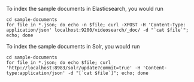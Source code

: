 To index the sample documents in Elasticsearch, you would run

    cd sample-documents
    for file in *.json; do echo -n $file; curl -XPOST -H 'Content-Type: application/json' localhost:9200/videosearch/_doc/ -d "`cat $file`"; echo; done

To index the sample documents in Solr, you would run

    cd sample-documents
    for file in *.json; do echo $file; curl 'http://localhost:8983/solr/update?commit=true' -H 'Content-type:application/json' -d "[`cat $file`]"; echo; done
